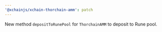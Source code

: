 ```yaml
---
'@xchainjs/xchain-thorchain-amm': patch
---
```


New method `depositToRunePool` for `ThorchainAMM` to deposit to Rune pool.
